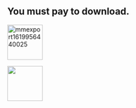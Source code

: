 
## You must pay to download.


![mmexport1619956440025](https://user-images.githubusercontent.com/82256583/116812225-33505b80-ab80-11eb-8c48-d5c5f33c39a6.jpg)




<html>

<head>

 <meta charset="utf-8">

 <title>HTML点击图片跳转页面示例</title>

 <style>

img{width: 80px  ;

height: 80px

;}

 </style>

</head>

<body>

<a href="http://www.php.cn"><img src="![mmexport1619956365675](https://user-images.githubusercontent.com/82256583/116814020-4287d700-ab89-11eb-9925-0c83921ca1ed.jpg)"> </a>

</body>

</html>
